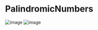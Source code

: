 # PalindromicNumbers

![image](https://user-images.githubusercontent.com/19478700/167953640-588ad675-469b-472f-9fb7-98fc7acc5c9e.png)
![image](https://user-images.githubusercontent.com/19478700/167953661-de22fbe3-8d41-47af-a2df-9ac2ab072418.png)
